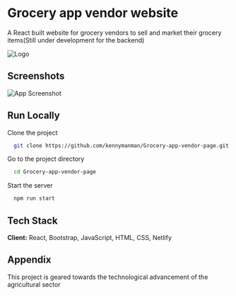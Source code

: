 
# Grocery app vendor website

A React built website for grocery vendors to sell and market their grocery items(Still under development for the backend)


![Logo](https://dev-to-uploads.s3.amazonaws.com/uploads/articles/th5xamgrr6se0x5ro4g6.png)

    
## Screenshots

![App Screenshot](https://via.placeholder.com/468x300?text=App+Screenshot+Here)

  
## Run Locally

Clone the project

```bash
  git clone https://github.com/kennymanman/Grocery-app-vendor-page.git
```

Go to the project directory

```bash
  cd Grocery-app-vendor-page
```



Start the server

```bash
  npm run start
```

  
## Tech Stack

**Client:** React, Bootstrap, JavaScript, HTML, CSS, Netlify



  
## Appendix

This project is geared towards the technological advancement of the agricultural sector
  